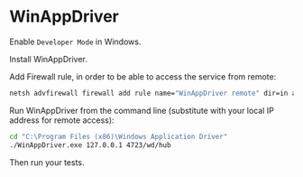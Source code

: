 # WinAppDriver

Enable ```Developer Mode``` in Windows.

Install WinAppDriver.

Add Firewall rule, in order to be able to access the service from remote:

```sh
netsh advfirewall firewall add rule name="WinAppDriver remote" dir=in action=allow protocol=TCP localport=4723

```

Run WinAppDriver from the command line (substitute with your local IP address for remote access):

```sh
cd "C:\Program Files (x86)\Windows Application Driver"
./WinAppDriver.exe 127.0.0.1 4723/wd/hub
```

Then run your tests.